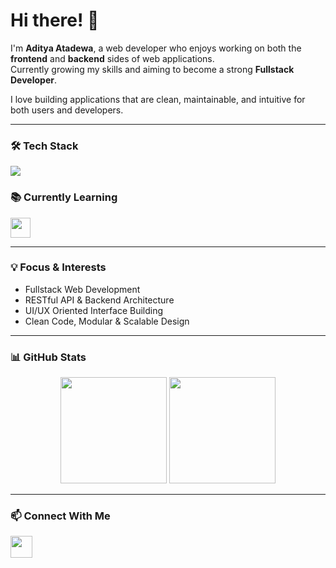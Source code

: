 # Hi there! 👋

I'm **Aditya Atadewa**, a web developer who enjoys working on both the **frontend** and **backend** sides of web applications.  
Currently growing my skills and aiming to become a strong **Fullstack Developer**.

I love building applications that are clean, maintainable, and intuitive for both users and developers.

---

### 🛠 Tech Stack
<p>
  <img src="https://skillicons.dev/icons?i=php,laravel,mysql,js,alpinejs,tailwindcss,git,github" />
</p>

### 📚 Currently Learning
<p>
  <img src="https://skillicons.dev/icons?i=mongodb,express,react,nodejs" height="32" />
</p>

---

### 💡 Focus & Interests
- Fullstack Web Development  
- RESTful API & Backend Architecture  
- UI/UX Oriented Interface Building  
- Clean Code, Modular & Scalable Design  

---

### 📊 GitHub Stats
<p align="center">
  <img src="https://github-readme-stats.vercel.app/api?username=atadewa&show_icons=true&theme=tokyonight&rank_icon=github" height="170" />
  <img src="https://github-readme-stats.vercel.app/api/top-langs/?username=atadewa&layout=compact&theme=tokyonight&langs_count=6" height="170"/>
</p>

---

### 📫 Connect With Me
<a href="https://www.linkedin.com/in/atadewa" target="_blank">
  <img src="https://skillicons.dev/icons?i=linkedin" height="35" />
</a>
